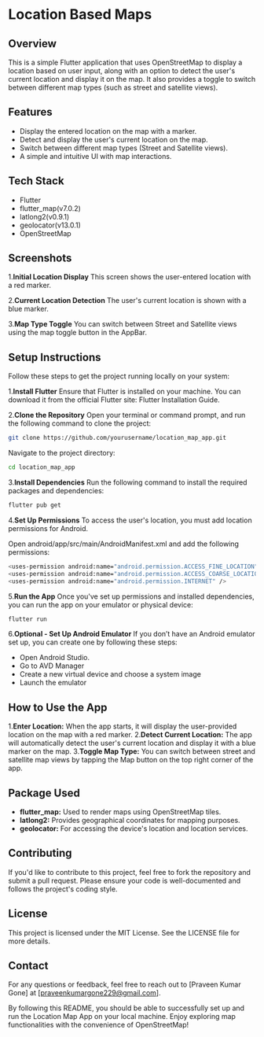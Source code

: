# Location Based Maps

## Overview

This is a simple Flutter application that uses OpenStreetMap to display a location based on user input, along with an option to detect the user's current location and display it on the map. It also provides a toggle to switch between different map types (such as street and satellite views).


## Features

- Display the entered location on the map with a marker.
- Detect and display the user's current location on the map.
- Switch between different map types (Street and Satellite views).
- A simple and intuitive UI with map interactions.

## Tech Stack

- Flutter
- flutter_map(v7.0.2)
- latlong2(v0.9.1)
- geolocator(v13.0.1)
- OpenStreetMap


## Screenshots

1.**Initial Location Display**
This screen shows the user-entered location with a red marker.

2.**Current Location Detection**
The user's current location is shown with a blue marker.

3.**Map Type Toggle**
You can switch between Street and Satellite views using the map toggle button in the AppBar.



##  Setup Instructions

Follow these steps to get the project running locally on your system:

1.**Install Flutter**
Ensure that Flutter is installed on your machine. You can download it from the official Flutter site: Flutter Installation Guide.

2.**Clone the Repository**
Open your terminal or command prompt, and run the following command to clone the project:
```bash
git clone https://github.com/yourusername/location_map_app.git
```
Navigate to the project directory:
```bash
cd location_map_app
```
3.**Install Dependencies**
Run the following command to install the required packages and dependencies:
```bash
flutter pub get
```
4.**Set Up Permissions**
To access the user's location, you must add location permissions for Android.

Open android/app/src/main/AndroidManifest.xml and add the following permissions:
```bash
<uses-permission android:name="android.permission.ACCESS_FINE_LOCATION" />
<uses-permission android:name="android.permission.ACCESS_COARSE_LOCATION" />
<uses-permission android:name="android.permission.INTERNET" />
```
5.**Run the App**
Once you've set up permissions and installed dependencies, you can run the app on your emulator or physical device:
```bash
flutter run
```
6.**Optional - Set Up Android Emulator**
If you don’t have an Android emulator set up, you can create one by following these steps:

- Open Android Studio.
- Go to AVD Manager
- Create a new virtual device and choose a system image
- Launch the emulator

## How to Use the App

1.**Enter Location:** When the app starts, it will display the user-provided location on the map with a red marker.
2.**Detect Current Location:** The app will automatically detect the user's current location and display it with a blue marker on the map.
3.**Toggle Map Type:** You can switch between street and satellite map views by tapping the Map button on the top right corner of the app.

## Package Used

- **flutter_map:** Used to render maps using OpenStreetMap tiles.
- **latlong2:** Provides geographical coordinates for mapping purposes.
- **geolocator:** For accessing the device's location and location services.

## Contributing
If you'd like to contribute to this project, feel free to fork the repository and submit a pull request. Please ensure your code is well-documented and follows the project's coding style.

## License
This project is licensed under the MIT License. See the LICENSE file for more details.

## Contact
For any questions or feedback, feel free to reach out to [Praveen Kumar Gone] at [praveenkumargone229@gmail.com].

By following this README, you should be able to successfully set up and run the Location Map App on your local machine. Enjoy exploring map functionalities with the convenience of OpenStreetMap!



